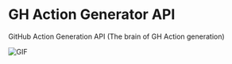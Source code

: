 # GH Action Generator API

GitHub Action Generation API (The brain of GH Action generation)

![GIF](https://media.giphy.com/media/3bBFnbf2Z9lxNDkU8G/giphy.gif)
